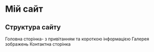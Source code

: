 # Мій сайт 
## Структура сайту
Головна сторінка- з привітанням та короткою інформацією
Галерея зображень
Контактна сторінка

